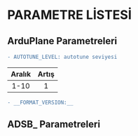# PARAMETRE LİSTESİ

## ArduPlane Parametreleri

```diff
- AUTOTUNE_LEVEL: autotune seviyesi
```
| Aralık | Artış |
|:------:|:-----:|
|  1-10  |   1   |

```diff
- __FORMAT_VERSION:__


```

## ADSB_ Parametreleri
